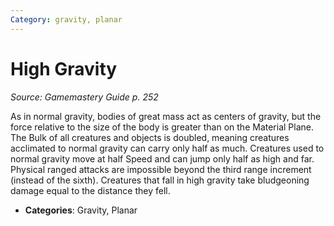 ```yaml
---
Category: gravity, planar
---
```

# High Gravity  
*Source: Gamemastery Guide p. 252*  

As in normal gravity, bodies of great mass act as centers of gravity, but the force relative to the size of the body is greater than on the Material Plane. The Bulk of all creatures and objects is doubled, meaning creatures acclimated to normal gravity can carry only half as much. Creatures used to normal gravity move at half Speed and can jump only half as high and far. Physical ranged attacks are impossible beyond the third range increment (instead of the sixth). Creatures that fall in high gravity take bludgeoning damage equal to the distance they fell.

- **Categories**: Gravity, Planar